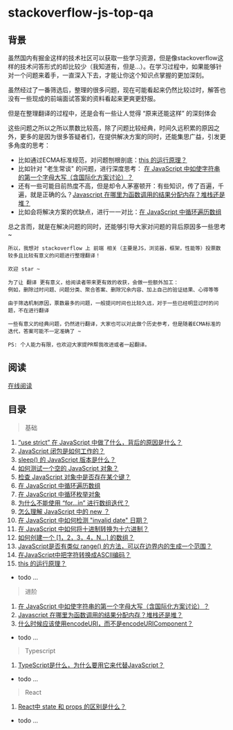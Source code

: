 # stackoverflow-js-top-qa

## 背景

虽然国内有掘金这样的技术社区可以获取一些学习资源，但是像stackoverflow这样的技术问答形式的却比较少（我知道有，但是...）。在学习过程中，如果能够针对一个问题来着手，一直深入下去，才能让你这个知识点掌握的更加深刻。

虽然经过了一番筛选后，整理的很多问题，现在可能看起来仍然比较过时，解答也没有一些现成的前端面试答案的资料看起来更爽更舒服。

但是在整理翻译的过程中，还是会有一些让人觉得 “原来还能这样” 的深刻体会

这些问题之所以之所以票数比较高，除了问题比较经典，时间久远积累的原因之外，更多的是因为很多答疑者们，在提供解决方案的同时，还能集思广益，引发更多角度的思考：

- 比如通过ECMA标准规范，对问题刨根剖底：[this 的运行原理？](./contents/basic/this.md)
- 比如针对 "老生常谈" 的问题，进行深度思考： [在 JavaScript 中如使字符串的第一个字母大写（含国际化方案讨论）？](./contents/advanced/firstStrToUppercase.md)
- 还有一些可能目前热度不高，但是却令人茅塞顿开：有些知识，传了百遍，千遍，就是正确的么？[Javascript 在哪里为函数调用的结果分配内存？堆栈还是堆？](./contents/advanced/heapAndStack.md)
- 比如会将解决方案的优缺点，进行一一对比：[在 JavaScript 中循环遍历数组](./contents/basic/loopArray.md)

总之言而，就是在解决问题的同时，还能够引导大家对问题的背后原因多一些思考~

    所以，我想对 stackoverflow 上 前端 相关（主要是JS，浏览器，框架，性能等）投票数较多且比较有意义的问题进行整理翻译！
    
    欢迎 star ~
    
    为了让 翻译 更有意义，给阅读者带来更有效的收获，会做一些额外加工：
    例如，删除过时问题、问题分类、聚合答案、删除冗余内容、加上自己的验证结果、心得等等

    由于筛选机制原因，票数最多的问题，一般提问时间也比较久远，对于一些已经明显过时的问题，不在进行翻译
    
    一些有意义的经典问题，仍然进行翻译，大家也可以对此做个历史参考，但是随着ECMA标准的迭代，答案可能不一定准确了 ~

    PS: 个人能力有限，也欢迎大家提PR帮我改进或者一起翻译。

## 阅读

[在线阅读](https://stackoverflow-js-top-qa.vercel.app)

## 目录

> 基础

1. [“use strict” 在 JavaScript 中做了什么，背后的原因是什么？](./contents/basic/use_strict.md)
2. [JavaScript 闭包是如何工作的？](./contents/basic/closures.md)
3. [sleep() 的 JavaScript 版本是什么？](./contents/basic/sleep.md)
4. [如何测试一个空的 JavaScript 对象？](./contents/basic/emptyObject.md)
5. [检查 JavaScript 对象中是否存在某个键？](./contents/basic/testKeyInBbject.md)
6. [在 JavaScript 中循环遍历数组](./contents/basic/loopArray.md)
7. [在 JavaScript 中循环枚举对象](./contents/basic/enumerateObject.md)
8. [为什么不能使用 “for...in” 进行数组迭代？](./contents/basic/badForInArray.md)
9. [怎么理解 JavaScript 中的 new ？](./contents/basic/new.md)
10. [在 JavaScript 中如何检测 "invalid date" 日期？](./contents/basic/checkInvalidDate.md)
11. [在 JavaScript 中如何将十进制转换为十六进制？](./contents/basic/hexadecimal.md)
12. [如何创建一个 [1，2，3，4，N...] 的数组？](./contents/basic/arrayn.md)
13. [JavaScript是否有类似 range() 的方法，可以在边界内的生成一个范围？](./contents/basic/range.md)
14. [在JavaScript中把字符转换成ASCII编码？](./contents/basic/ascii.md)
15. [this 的运行原理？](./contents/basic/this.md)
- todo ...

> 进阶

1. [在 JavaScript 中如使字符串的第一个字母大写（含国际化方案讨论）？](./contents/advanced/firstStrToUppercase.md)
2. [Javascript 在哪里为函数调用的结果分配内存？堆栈还是堆？](./contents/advanced/heapAndStack.md)
3. [什么时候应该使用encodeURI，而不是encodeURIComponent？](./contents/advanced/encode.md)
- todo ...

> Typescript

1. [TypeScript是什么，为什么要用它来代替JavaScript？](./contents/typescript/index.md)
- todo ...

> React

1. [React中 state 和 props 的区别是什么？](./contents/react/stateVsProps.md)
- todo ...

